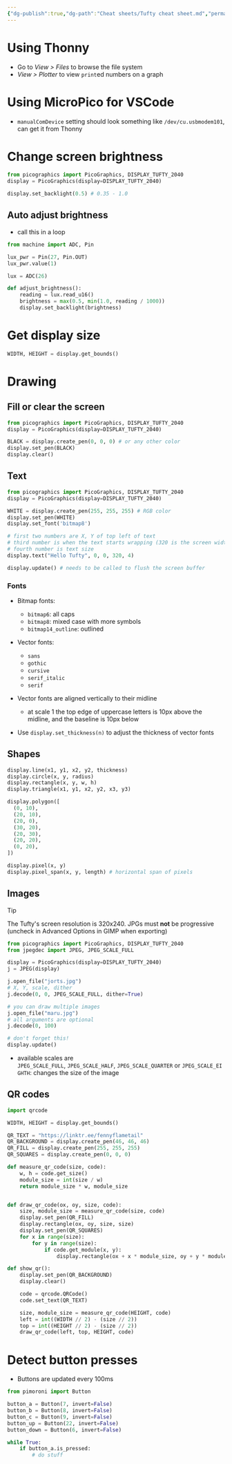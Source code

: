 ```yaml
---
{"dg-publish":true,"dg-path":"Cheat sheets/Tufty cheat sheet.md","permalink":"/cheat-sheets/tufty-cheat-sheet/","tags":["tech/tufty","language/python"]}
---
```



# Using Thonny

- Go to *View > Files* to browse the file system
- *View > Plotter* to view `print`ed numbers on a graph

# Using MicroPico for VSCode

- `manualComDevice` setting should look something like `/dev/cu.usbmodem101`, can get it from Thonny

# Change screen brightness

```python
from picographics import PicoGraphics, DISPLAY_TUFTY_2040
display = PicoGraphics(display=DISPLAY_TUFTY_2040)

display.set_backlight(0.5) # 0.35 - 1.0
```

## Auto adjust brightness

- call this in a loop

```python
from machine import ADC, Pin

lux_pwr = Pin(27, Pin.OUT)
lux_pwr.value(1)

lux = ADC(26)

def adjust_brightness():
    reading = lux.read_u16()
    brightness = max(0.5, min(1.0, reading / 1000))
    display.set_backlight(brightness)
```

# Get display size

```python
WIDTH, HEIGHT = display.get_bounds()
```

# Drawing

## Fill or clear the screen

```python
from picographics import PicoGraphics, DISPLAY_TUFTY_2040
display = PicoGraphics(display=DISPLAY_TUFTY_2040)

BLACK = display.create_pen(0, 0, 0) # or any other color
display.set_pen(BLACK)
display.clear()
```

## Text

```python
from picographics import PicoGraphics, DISPLAY_TUFTY_2040
display = PicoGraphics(display=DISPLAY_TUFTY_2040)

WHITE = display.create_pen(255, 255, 255) # RGB color
display.set_pen(WHITE)
display.set_font('bitmap8')

# first two numbers are X, Y of top left of text
# third number is when the text starts wrapping (320 is the screen width, so this will span the screen - use -1 to disable text wrapping)
# fourth number is text size
display.text("Hello Tufty", 0, 0, 320, 4)

display.update() # needs to be called to flush the screen buffer
```

### Fonts

- Bitmap fonts:
    - `bitmap6`: all caps
    - `bitmap8`: mixed case with more symbols
    - `bitmap14_outline`: outlined

- Vector fonts:
    - `sans`
    - `gothic`
    - `cursive`
    - `serif_italic`
    - `serif`
- Vector fonts are aligned vertically to their midline
    - at scale 1 the top edge of uppercase letters is 10px above the midline, and the baseline is 10px below
- Use `display.set_thickness(n)` to adjust the thickness of vector fonts

## Shapes

```python
display.line(x1, y1, x2, y2, thickness)
display.circle(x, y, radius)
display.rectangle(x, y, w, h)
display.triangle(x1, y1, x2, y2, x3, y3)

display.polygon([
  (0, 10),
  (20, 10),
  (20, 0),
  (30, 20),
  (20, 30),
  (20, 20),
  (0, 20),
])

display.pixel(x, y)
display.pixel_span(x, y, length) # horizontal span of pixels
```

## Images

> [!tip]
> The Tufty's screen resolution is 320x240. JPGs must **not** be progressive (uncheck in Advanced Options in GIMP when exporting)

```python
from picographics import PicoGraphics, DISPLAY_TUFTY_2040
from jpegdec import JPEG, JPEG_SCALE_FULL

display = PicoGraphics(display=DISPLAY_TUFTY_2040)
j = JPEG(display)

j.open_file("jorts.jpg")
# X, Y, scale, dither
j.decode(0, 0, JPEG_SCALE_FULL, dither=True)

# you can draw multiple images
j.open_file("maru.jpg")
# all arguments are optional
j.decode(0, 100)

# don't forget this!
display.update()
```

- available scales are `JPEG_SCALE_FULL`, `JPEG_SCALE_HALF`, `JPEG_SCALE_QUARTER` or `JPEG_SCALE_EIGHTH`: changes the size of the image

## QR codes

```python
import qrcode

WIDTH, HEIGHT = display.get_bounds()

QR_TEXT = "https://linktr.ee/fennyflametail"
QR_BACKGROUND = display.create_pen(46, 46, 46)
QR_FILL = display.create_pen(255, 255, 255)
QR_SQUARES = display.create_pen(0, 0, 0)

def measure_qr_code(size, code):
    w, h = code.get_size()
    module_size = int(size / w)
    return module_size * w, module_size


def draw_qr_code(ox, oy, size, code):
    size, module_size = measure_qr_code(size, code)
    display.set_pen(QR_FILL)
    display.rectangle(ox, oy, size, size)
    display.set_pen(QR_SQUARES)
    for x in range(size):
        for y in range(size):
            if code.get_module(x, y):
                display.rectangle(ox + x * module_size, oy + y * module_size, module_size, module_size)

def show_qr():
    display.set_pen(QR_BACKGROUND)
    display.clear()

    code = qrcode.QRCode()
    code.set_text(QR_TEXT)

    size, module_size = measure_qr_code(HEIGHT, code)
    left = int((WIDTH // 2) - (size // 2))
    top = int((HEIGHT // 2) - (size // 2))
    draw_qr_code(left, top, HEIGHT, code)
```

# Detect button presses

- Buttons are updated every 100ms

```python
from pimoroni import Button

button_a = Button(7, invert=False)
button_b = Button(8, invert=False)
button_c = Button(9, invert=False)
button_up = Button(22, invert=False)
button_down = Button(6, invert=False)

while True:
    if button_a.is_pressed:
        # do stuff
```
